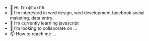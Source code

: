 - 👋 Hi, I’m @tqxl16
- 👀 I’m interested in wed design, wed development facebook social maketing, data entry.
- 🌱 I’m currently learning javascript
- 💞️ I’m looking to collaborate on ...
- 📫 How to reach me ...

<!---
tqxl16/tqxl16 is a ✨ special ✨ repository because its `README.md` (this file) appears on your GitHub profile.
You can click the Preview link to take a look at your changes.
--->
